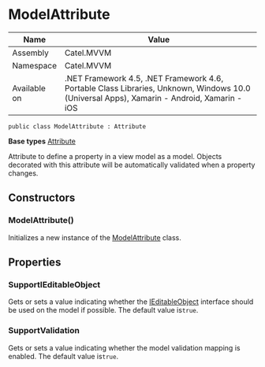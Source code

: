 

# ModelAttribute

Name|Value
---|---
Assembly|Catel.MVVM
Namespace|Catel.MVVM
Available on|.NET Framework 4.5, .NET Framework 4.6, Portable Class Libraries, Unknown, Windows 10.0 (Universal Apps), Xamarin - Android, Xamarin - iOS

```
public class ModelAttribute : Attribute
```

**Base types**
[Attribute]()


Attribute to define a property in a view model as a model. Objects decorated with this attribute will be automatically validated when a property changes.



## Constructors

### ModelAttribute()

Initializes a new instance of the [ModelAttribute](#) class.



## Properties

### SupportIEditableObject

Gets or sets a value indicating whether the [IEditableObject](#) interface should be used on the model if possible. The default value is`true`.



### SupportValidation

Gets or sets a value indicating whether the model validation mapping is enabled. The default value is`true`.



